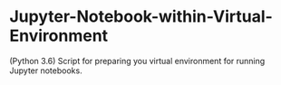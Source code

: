 # Jupyter-Notebook-within-Virtual-Environment

(Python 3.6) Script for preparing you virtual environment for running Jupyter notebooks.
